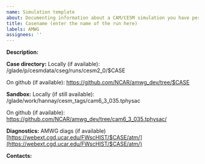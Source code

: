 ```yaml
---
name: Simulation template
about: Documenting information about a CAM/CESM simulation you have performed
title: Casename (enter the name of the run here)
labels: AMWG
assignees: ''
---
```


**Description:**

**Case directory:**
Locally (if available):
/glade/p/cesmdata/cseg/runs/cesm2_0/$CASE

On github (if available):
https://github.com/NCAR/amwg_dev/tree/$CASE

**Sandbox:**
Locally (if still available):
/glade/work/hannay/cesm_tags/cam6_3_035.tphysac

On github (if available):
https://github.com/NCAR/amwg_dev/tree/cam6_3_035.tphysac/

**Diagnostics:**
AMWG diags (if available)
[https://webext.cgd.ucar.edu/FWscHIST/$CASE/atm/](https://webext.cgd.ucar.edu/FWscHIST/$CASE/atm/)

**Contacts:**
